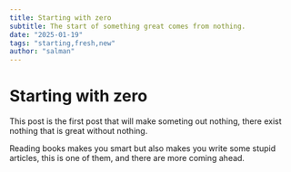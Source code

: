 ```yaml
---
title: Starting with zero
subtitle: The start of something great comes from nothing.
date: "2025-01-19"
tags: "starting,fresh,new"
author: "salman"
---
```


# Starting with zero

This post is the first post that will make someting out nothing, 
there exist nothing that is great without nothing.

Reading books makes you smart but also makes you write some stupid articles, this is one of them, and there are more coming ahead.

